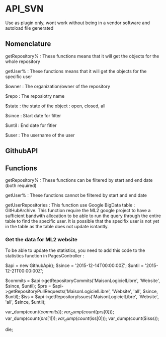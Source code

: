 # API_SVN

Use as plugin only, wont work without being in a vendor software and autoload file generated

## Nomenclature

getRepository% : These functions means that it will get the objects for the whole repository

getUser% : These functions means that it will get the objects for the specific user

$owner : The organization/owner of the repository

$repo : The reposiotry name

$state : the state of the object : open, closed, all

$since : Start date for filter

$until : End date for fitler

$user : The username of the user

## GithubAPI

## Functions

getRepository% : These functions can be filtered by start and end date (both required)

getUser% : These functions cannot be filtered by start and end date

getUserRepositories : This function use Google BigData table : GitHubArchive. This function require the ML2 google project to have a                        sufficient bandwith allocation to be able to run the query through the entire table to find the specific user.                        It is possible that the specifix user is not yet in the table as the table does not update isntantly.

### Get the data for ML2 website

To be able to update the statistics, you need to add this code to the statistics function in PagesController :

$api = new GithubApi();
$since = '2015-12-14T00:00:00Z';
$until = '2015-12-21T00:00:00Z';

$commits = $api->getRepositoryCommits('MaisonLogicielLibre', 'Website', $since, $until);
$prs = $api->getRepositoryPullRequests('MaisonLogicielLibre', 'Website', 'all', $since, $until);
$iss = $api->getRepositoryIssues('MaisonLogicielLibre', 'Website', 'all', $since, $until);

var_dump(count($commits));
var_dump(count($prs[0]));
var_dump(count($prs[1]));
var_dump(count($iss[0]));
var_dump(count($isss));

die;
